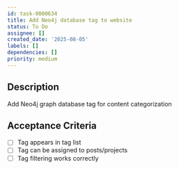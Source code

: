 ```yaml
---
id: task-0000634
title: Add Neo4j database tag to website
status: To Do
assignee: []
created_date: '2025-08-05'
labels: []
dependencies: []
priority: medium
---
```


## Description

Add Neo4j graph database tag for content categorization

## Acceptance Criteria

- [ ] Tag appears in tag list
- [ ] Tag can be assigned to posts/projects
- [ ] Tag filtering works correctly

